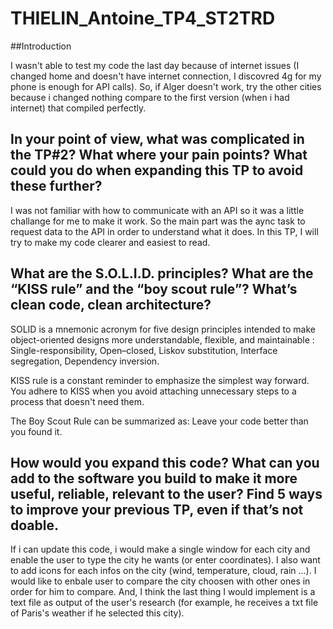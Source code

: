 # THIELIN_Antoine_TP4_ST2TRD

##Introduction

I wasn't able to test my code the last day because of internet issues (I changed home and doesn't have internet connection, I discovred 4g for my phone is enough for API calls). So, if Alger doesn't work, try the other cities because i changed nothing compare to the first version (when i had internet) that compiled perfectly. 

## In  your  point  of  view,  what was complicated  in  the  TP#2?  What  where  your  pain  points? What  could  you  do  when  expanding  this  TP  to avoid these  further?

I was not familiar with how to communicate with an API so it was a little challange for me to make it work. So the main part was the aync task to request data to the API in order to understand what it does. In this TP, I will try to make my code clearer and easiest to read.

## What are the S.O.L.I.D. principles?  What are the “KISS rule” and the “boy scout rule”?  What’s clean  code,  clean  architecture? 

SOLID is a mnemonic acronym for five design principles intended to make object-oriented designs more understandable, flexible, and maintainable : Single-responsibility, Open–closed, Liskov substitution, Interface segregation, Dependency inversion.

KISS rule is a constant reminder to emphasize the simplest way forward. You adhere to KISS when you avoid attaching unnecessary steps to a process that doesn't need them.

The Boy Scout Rule can be summarized as: Leave your code better than you found it.

## How  would  you  expand  this  code? What can you add  to the software you build  to make it more useful, reliable, relevant to the user?  Find  5 ways to improve your previous  TP, even  if that’s not doable. 

If i can update this code, i would make a single window for each city and enable the user to type the city he wants (or enter coordinates). I also want to add icons for each infos on the city (wind, temperature, cloud, rain ...). I would like to enbale user to compare the city choosen with other ones in order for him to compare. And, I think the last thing I would implement is a text file as output of the user's research (for example, he receives a txt file of Paris's weather if he selected this city).
